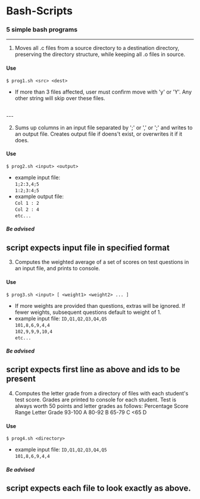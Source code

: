 # Bash-Scripts
### 5 simple bash programs

---

1. Moves all .c files from a source directory to a destination directory, preserving the directory structure, while keeping all .o files in source. 
#### Use
`$ prog1.sh <src> <dest>`
- If more than 3 files affected, user must confirm move with 'y' or 'Y'. Any other string will skip over these files. 
<br> 
---

2. Sums up columns in an input file separated by ';' or ',' or ';' and writes to an output file. Creates output file if doens't exist, or overwrites it if it does.
#### Use
`$ prog2.sh <input> <output>`
- example input file: <br>
`1;2:3,4;5` <br>
`1:2;3:4;5`
- example output file: <br>
`Col 1 : 2` <br>
`Col 2 : 4` <br>
`etc...`
##### Be advised 
script expects input file in specified format
<br> 
---

3. Computes the weighted average of a set of scores on test questions in an input file, and prints to console.
#### Use
`$ prog3.sh <input> [ <weight1> <weight2> ... ]`
- If more weights are provided than questions, extras will be ignored. If fewer weights, subsequent questions default to weight of 1.
- example input file:
`ID,Q1,Q2,Q3,Q4,Q5` <br>
`101,8,6,9,4,4` <br>
`102,9,9,9,10,4` <br>
`etc...`
##### Be advised
script expects first line as above and ids to be present 
<br> 
---

4. Computes the letter grade from a directory of files with each student's test score. Grades are printed to console for each student. Test is always worth 50 points and letter grades as follows:
Percentage Score Range  Letter Grade
93-100                  A
80-92                   B
65-79                   C
<65                     D
#### Use
`$ prog4.sh <directory>`
- example input file:
`ID,Q1,Q2,Q3,Q4,Q5` <br>
`101,8,6,9,4,4` <br>
##### Be advised 
script expects each file to look exactly as above.
<br> 
---
